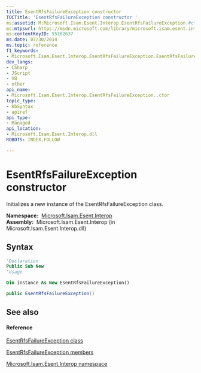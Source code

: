 ```yaml
---
title: EsentRfsFailureException constructor 
TOCTitle: 'EsentRfsFailureException constructor '
ms:assetid: M:Microsoft.Isam.Esent.Interop.EsentRfsFailureException.#ctor
ms:mtpsurl: https://msdn.microsoft.com/library/microsoft.isam.esent.interop.esentrfsfailureexception.esentrfsfailureexception(v=EXCHG.10)
ms:contentKeyID: 55102637
ms.date: 07/30/2014
ms.topic: reference
f1_keywords:
- Microsoft.Isam.Esent.Interop.EsentRfsFailureException.EsentRfsFailureException
dev_langs:
- CSharp
- JScript
- VB
- other
api_name: 
- Microsoft.Isam.Esent.Interop.EsentRfsFailureException..ctor
topic_type: 
- kbSyntax
- apiref
api_type: 
- Managed
api_location: 
- Microsoft.Isam.Esent.Interop.dll
ROBOTS: INDEX,FOLLOW

---
```


# EsentRfsFailureException constructor

Initializes a new instance of the EsentRfsFailureException class.

**Namespace:**  [Microsoft.Isam.Esent.Interop](hh596136\(v=exchg.10\).md)  
**Assembly:**  Microsoft.Isam.Esent.Interop (in Microsoft.Isam.Esent.Interop.dll)

## Syntax

``` vb
'Declaration
Public Sub New
'Usage

Dim instance As New EsentRfsFailureException()
```

``` csharp
public EsentRfsFailureException()
```

## See also

#### Reference

[EsentRfsFailureException class](dn350565\(v=exchg.10\).md)

[EsentRfsFailureException members](dn350587\(v=exchg.10\).md)

[Microsoft.Isam.Esent.Interop namespace](hh596136\(v=exchg.10\).md)

